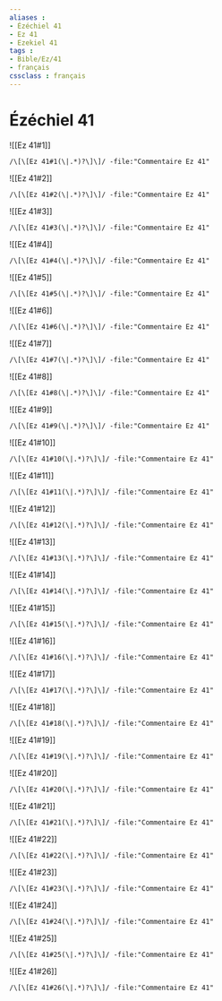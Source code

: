 ```yaml
---
aliases : 
- Ézéchiel 41
- Ez 41
- Ezekiel 41
tags : 
- Bible/Ez/41
- français
cssclass : français
---
```


# Ézéchiel 41

![[Ez 41#1]]

```query
/\[\[Ez 41#1(\|.*)?\]\]/ -file:"Commentaire Ez 41"
```

![[Ez 41#2]]

```query
/\[\[Ez 41#2(\|.*)?\]\]/ -file:"Commentaire Ez 41"
```

![[Ez 41#3]]

```query
/\[\[Ez 41#3(\|.*)?\]\]/ -file:"Commentaire Ez 41"
```

![[Ez 41#4]]

```query
/\[\[Ez 41#4(\|.*)?\]\]/ -file:"Commentaire Ez 41"
```

![[Ez 41#5]]

```query
/\[\[Ez 41#5(\|.*)?\]\]/ -file:"Commentaire Ez 41"
```

![[Ez 41#6]]

```query
/\[\[Ez 41#6(\|.*)?\]\]/ -file:"Commentaire Ez 41"
```

![[Ez 41#7]]

```query
/\[\[Ez 41#7(\|.*)?\]\]/ -file:"Commentaire Ez 41"
```

![[Ez 41#8]]

```query
/\[\[Ez 41#8(\|.*)?\]\]/ -file:"Commentaire Ez 41"
```

![[Ez 41#9]]

```query
/\[\[Ez 41#9(\|.*)?\]\]/ -file:"Commentaire Ez 41"
```

![[Ez 41#10]]

```query
/\[\[Ez 41#10(\|.*)?\]\]/ -file:"Commentaire Ez 41"
```

![[Ez 41#11]]

```query
/\[\[Ez 41#11(\|.*)?\]\]/ -file:"Commentaire Ez 41"
```

![[Ez 41#12]]

```query
/\[\[Ez 41#12(\|.*)?\]\]/ -file:"Commentaire Ez 41"
```

![[Ez 41#13]]

```query
/\[\[Ez 41#13(\|.*)?\]\]/ -file:"Commentaire Ez 41"
```

![[Ez 41#14]]

```query
/\[\[Ez 41#14(\|.*)?\]\]/ -file:"Commentaire Ez 41"
```

![[Ez 41#15]]

```query
/\[\[Ez 41#15(\|.*)?\]\]/ -file:"Commentaire Ez 41"
```

![[Ez 41#16]]

```query
/\[\[Ez 41#16(\|.*)?\]\]/ -file:"Commentaire Ez 41"
```

![[Ez 41#17]]

```query
/\[\[Ez 41#17(\|.*)?\]\]/ -file:"Commentaire Ez 41"
```

![[Ez 41#18]]

```query
/\[\[Ez 41#18(\|.*)?\]\]/ -file:"Commentaire Ez 41"
```

![[Ez 41#19]]

```query
/\[\[Ez 41#19(\|.*)?\]\]/ -file:"Commentaire Ez 41"
```

![[Ez 41#20]]

```query
/\[\[Ez 41#20(\|.*)?\]\]/ -file:"Commentaire Ez 41"
```

![[Ez 41#21]]

```query
/\[\[Ez 41#21(\|.*)?\]\]/ -file:"Commentaire Ez 41"
```

![[Ez 41#22]]

```query
/\[\[Ez 41#22(\|.*)?\]\]/ -file:"Commentaire Ez 41"
```

![[Ez 41#23]]

```query
/\[\[Ez 41#23(\|.*)?\]\]/ -file:"Commentaire Ez 41"
```

![[Ez 41#24]]

```query
/\[\[Ez 41#24(\|.*)?\]\]/ -file:"Commentaire Ez 41"
```

![[Ez 41#25]]

```query
/\[\[Ez 41#25(\|.*)?\]\]/ -file:"Commentaire Ez 41"
```

![[Ez 41#26]]

```query
/\[\[Ez 41#26(\|.*)?\]\]/ -file:"Commentaire Ez 41"
```

